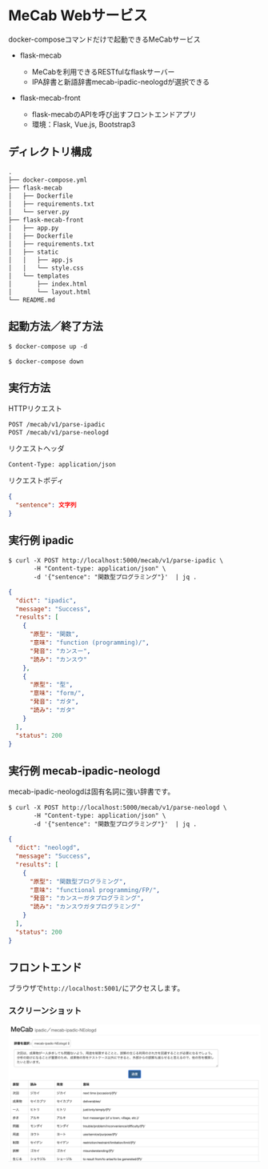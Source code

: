 # MeCab Webサービス

docker-composeコマンドだけで起動できるMeCabサービス

* flask-mecab
  * MeCabを利用できるRESTfulなflaskサーバー
  * IPA辞書と新語辞書mecab-ipadic-neologdが選択できる

* flask-mecab-front
  * flask-mecabのAPIを呼び出すフロントエンドアプリ
  * 環境：Flask, Vue.js, Bootstrap3

## ディレクトリ構成

```text
.
├── docker-compose.yml
├── flask-mecab
│   ├── Dockerfile
│   ├── requirements.txt
│   └── server.py
├── flask-mecab-front
│   ├── app.py
│   ├── Dockerfile
│   ├── requirements.txt
│   ├── static
│   │   ├── app.js
│   │   └── style.css
│   └── templates
│       ├── index.html
│       └── layout.html
└── README.md
```

## 起動方法／終了方法

```shell-session
$ docker-compose up -d
```

```shell-session
$ docker-compose down
```

## 実行方法
HTTPリクエスト

```text
POST /mecab/v1/parse-ipadic
POST /mecab/v1/parse-neologd
```

リクエストヘッダ

```text
Content-Type: application/json
```

リクエストボディ

```json
{
  "sentence": 文字列
}
```

## 実行例 ipadic

```shell-session
$ curl -X POST http://localhost:5000/mecab/v1/parse-ipadic \
       -H "Content-type: application/json" \
       -d '{"sentence": "関数型プログラミング"}'  | jq .
```

```json
{
  "dict": "ipadic",
  "message": "Success",
  "results": [
    {
      "原型": "関数",
      "意味": "function (programming)/",
      "発音": "カンスー",
      "読み": "カンスウ"
    },
    {
      "原型": "型",
      "意味": "form/",
      "発音": "ガタ",
      "読み": "ガタ"
    }
  ],
  "status": 200
}
```

## 実行例 mecab-ipadic-neologd

mecab-ipadic-neologdは固有名詞に強い辞書です。

```shell-session
$ curl -X POST http://localhost:5000/mecab/v1/parse-neologd \
       -H "Content-type: application/json" \
       -d '{"sentence": "関数型プログラミング"}'  | jq .
```

```json
{
  "dict": "neologd",
  "message": "Success",
  "results": [
    {
      "原型": "関数型プログラミング",
      "意味": "functional programming/FP/",
      "発音": "カンスーガタプログラミング",
      "読み": "カンスウガタプログラミング"
    }
  ],
  "status": 200
}
```

## フロントエンド

ブラウザで`http://localhost:5001/`にアクセスします。

### スクリーンショット

![mecab.png](./mecab.png)
